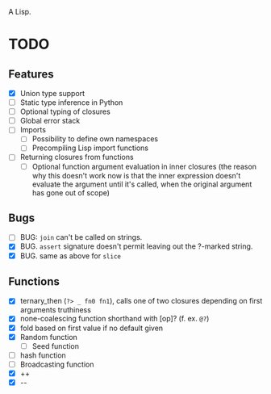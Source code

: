 A Lisp.

# TODO

## Features

- [x] Union type support
- [ ] Static type inference in Python
- [ ] Optional typing of closures
- [ ] Global error stack
- [ ] Imports
    - [ ] Possibility to define own namespaces
    - [ ] Precompiling Lisp import functions
- [ ] Returning closures from functions
    - [ ] Optional function argument evaluation in inner closures (the reason why this doesn't work now is that the inner expression doesn't evaluate the argument until it's called, when the original argument has gone out of scope)

## Bugs

- [ ] BUG: `join` can't be called on strings.
- [x] BUG. `assert` signature doesn't permit leaving out the ?-marked string.
- [x] BUG. same as above for `slice`

## Functions
- [x] ternary_then (`?> _ fn0 fn1`), calls one of two closures depending on first arguments truthiness
- [x] none-coalescing function shorthand with [op]? (f. ex. `@?`)
- [x] fold based on first value if no default given
- [x] Random function
    - [ ] Seed function
- [ ] hash function
- [ ] Broadcasting function
- [x] ++
- [x] --
